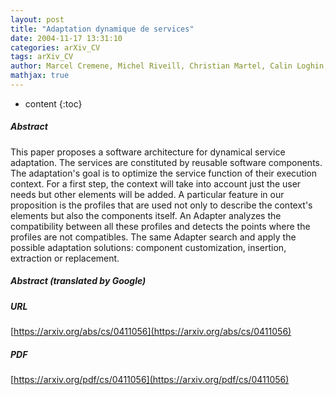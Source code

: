 ```yaml
---
layout: post
title: "Adaptation dynamique de services"
date: 2004-11-17 13:31:10
categories: arXiv_CV
tags: arXiv_CV
author: Marcel Cremene, Michel Riveill, Christian Martel, Calin Loghin, Costin Miron
mathjax: true
---
```


* content
{:toc}

##### Abstract
This paper proposes a software architecture for dynamical service adaptation. The services are constituted by reusable software components. The adaptation's goal is to optimize the service function of their execution context. For a first step, the context will take into account just the user needs but other elements will be added. A particular feature in our proposition is the profiles that are used not only to describe the context's elements but also the components itself. An Adapter analyzes the compatibility between all these profiles and detects the points where the profiles are not compatibles. The same Adapter search and apply the possible adaptation solutions: component customization, insertion, extraction or replacement.

##### Abstract (translated by Google)


##### URL
[https://arxiv.org/abs/cs/0411056](https://arxiv.org/abs/cs/0411056)

##### PDF
[https://arxiv.org/pdf/cs/0411056](https://arxiv.org/pdf/cs/0411056)


